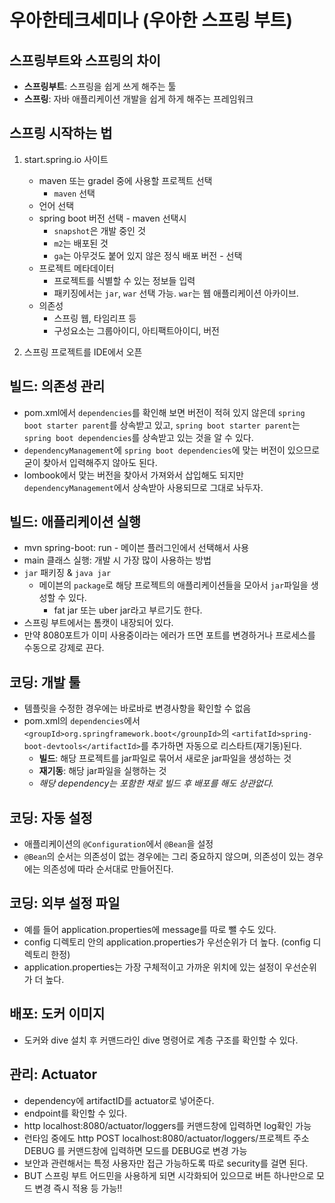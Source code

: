 # 우아한테크세미나 (우아한 스프링 부트)

## 스프링부트와 스프링의 차이

- **스프링부트**: 스프링을 쉽게 쓰게 해주는 툴
- **스프링**: 자바 애플리케이션 개발을 쉽게 하게 해주는 프레임워크

## 스프링 시작하는 법

1. start.spring.io 사이트

   - maven 또는 gradel 중에 사용할 프로젝트 선택
     -  `maven` 선택
   - 언어 선택
   - spring boot 버전 선택 - maven 선택시
     - `snapshot`은 개발 중인 것
     - `m2`는 배포된 것
     - `ga`는 아무것도 붙어 있지 않은 정식 배포 버전 - 선택
   - 프로젝트 메타데이터
     - 프로젝트를 식별할 수 있는 정보들 입력
     - 패키징에서는 `jar`, `war` 선택 가능. `war`는 웹 애플리케이션 아카이브.
   - 의존성
     - 스프링 웹, 타임리프 등
     - 구성요소는 그룹아이디, 아티팩트아이디, 버전

2. 스프링 프로젝트를 IDE에서 오픈

## 빌드: 의존성 관리

   - pom.xml에서 `dependencies`를 확인해 보면 버전이 적혀 있지 않은데 `spring boot starter parent`를 상속받고 있고, `spring boot starter parent`는 `spring boot dependencies`를 상속받고 있는 것을 알 수 있다.
   - `dependencyManagement`에 `spring boot dependencies`에 맞는 버전이 있으므로 굳이 찾아서 입력해주지 않아도 된다.
   - lombook에서 맞는 버전을 찾아서 가져와서 삽입해도 되지만 `dependencyManagement`에서 상속받아 사용되므로 그대로 놔두자.

## 빌드: 애플리케이션 실행

- mvn spring-boot: run - 메이븐 플러그인에서 선택해서 사용
- main 클래스 실행: 개발 시 가장 많이 사용하는 방법
- `jar` 패키징 & `java jar`
  - 메이븐의 `package`로 해당 프로젝트의 애플리케이션들을 모아서 `jar`파일을 생성할 수 있다.
    - fat jar 또는 uber jar라고 부르기도 한다.
- 스프링 부트에서는 톰캣이 내장되어 있다.
- 만약 8080포트가 이미 사용중이라는 에러가 뜨면 포트를 변경하거나 프로세스를 수동으로 강제로 끈다.

## 코딩: 개발 툴

- 템플릿을 수정한 경우에는 바로바로 변경사항을 확인할 수 없음
- pom.xml의 `dependencies`에서 `<groupId>org.springframework.boot</grounpId>`의 `<artifatId>spring-boot-devtools</artifactId>`를 추가하면 자동으로 리스타트(재기동)된다.
  - **빌드**: 해당 프로젝트를 jar파일로 묶어서 새로운 jar파일을 생성하는 것
  - **재기동**: 해당 jar파일을 실행하는 것
  - _해당 dependency는 포함한 채로 빌드 후 배포를 해도 상관없다._

## 코딩: 자동 설정

- 애플리케이션의 `@Configuration`에서 `@Bean`을 설정
- `@Bean`의 순서는 의존성이 없는 경우에는 그리 중요하지 않으며, 의존성이 있는 경우에는 의존성에 따라 순서대로 만들어진다.

## 코딩: 외부 설정 파일

- 예를 들어 application.properties에 message를 따로 뺄 수도 있다.
- config 디렉토리 안의 application.properties가 우선순위가 더 높다. (config 디렉토리 한정)
- application.properties는 가장 구체적이고 가까운 위치에 있는 설정이 우선순위가 더 높다.

## 배포: 도커 이미지

- 도커와 dive 설치 후 커맨드라인 dive 명령어로 계층 구조를 확인할 수 있다.

## 관리: Actuator

- dependency에 artifactID를 actuator로 넣어준다.
- endpoint를 확인할 수 있다.
- http localhost:8080/actuator/loggers를 커맨드창에 입력하면 log확인 가능
- 런타임 중에도 http POST localhost:8080/actuator/loggers/프로젝트 주소 DEBUG 를 커맨드창에 입력하면 모드를 DEBUG로 변경 가능
- 보안과 관련해서는 특정 사용자만 접근 가능하도록 따로 security를 걸면 된다.
- BUT 스프링 부트 어드민을 사용하게 되면 시각화되어 있으므로 버튼 하나만으로 모드 변경 즉시 적용 등 가능!!
